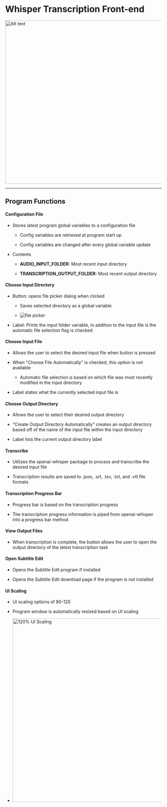 # Whisper Transcription Front-end

<img title="" src="file:///home/admin/projects/active/Whisper%20Frontend/README/first_start.png" alt="Alt text" data-align="inline" width="525">

---

## Program Functions

#### Configuration File

- Stores latest program global variables to a configuration file
  
  - Config variables are retrieved at program start up
  
  - Config variables are changed after every global variable update

- Contents
  
  - **AUDIO_INPUT_FOLDER:** Most recent input directory
  
  - **TRANSCRIPTION_OUTPUT_FOLDER:** Most recent output directory

#### Choose Input Directory

- Button: opens file picker dialog when clicked
  
  - Saves selected directory as a global variable
  
  - ![file picker](/home/admin/projects/active/Whisper%20Frontend/README/file_picker.png)

- Label: Prints the input folder variable, in addition to the input file is the automatic file selection flag is checked

#### Choose Input File

- Allows the user to select the desired input file when button is pressed

- When "Choose File Automatically" is checked, this option is not available
  
  - Automatic file selection is based on which file was most recently modified in the input directory

- Label states what the currently selected input file is

#### Choose Output Directory

- Allows the user to select their desired output directory

- "Create Output Directory Automatically" creates an output directory based off of the name of the input file within the input directory

- Label lists the current output directory label

#### Transcribe

- Utilizes the openai-whisper package to process and transcribe the desired input file

- Transcription results are saved to .json, .srt, .tsv, .txt, and .vtt file formats

#### Transcription Progress Bar

- Progress bar is based on the transcription progress

- The transcription progress information is piped from openai-whisper into a progress bar method

#### View Output Files

- When transcription is complete, the button allows the user to open the output directory of the latest transcription task

#### Open Subtitle Edit

- Opens the Subtitle Edit program if installed

- Opens the Subtitle Edit download page if the program is not installed

#### UI Scaling

- UI scaling options of 80-120

- Program window is automatically resized based on UI scaling

- <img src="file:///home/admin/projects/active/Whisper%20Frontend/README/120_Scaling.png" title="" alt="120% UI Scaling" width="590">



   
